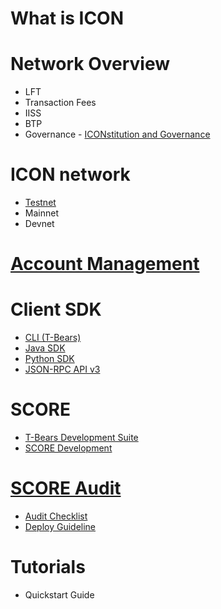 # What is ICON

# Network Overview
  - LFT
  - Transaction Fees
  - IISS
  - BTP
  - Governance - [ICONstitution and Governance](https://icon.foundation/resources/file/ICON_Yellowpaper_ICONstitution_and_Governance_EN_V1.0.pdf) 

# ICON network
  - [Testnet](https://icon-project.github.io/docs/icon_testnet.html)
  - Mainnet
  - Devnet

# [Account Management](https://icon-project.github.io/docs/wallet.html)

# Client SDK
  - [CLI (T-Bears)](https://icon-project.github.io/docs/tbears_cli.html)
  - [Java SDK](https://github.com/icon-project/icon-sdk-java/blob/master/quickstart/README.md)
  - [Python SDK](https://github.com/icon-project/icon-sdk-python/blob/master/README.md)
  - [JSON-RPC API v3](https://github.com/icon-project/icon-rpc-server/blob/master/docs/icon-json-rpc-v3.md)

# SCORE
  - [T-Bears Development Suite](https://github.com/icon-project/t-bears/blob/master/README.md)
  - [SCORE Development](https://github.com/icon-project/icon-service/blob/master/docs/dapp_guide.md)

# [SCORE Audit](https://icon-project.github.io/docs/score_audit.html)
  - [Audit Checklist](https://icon-project.github.io/docs/audit_checklist-ko.html)
  - [Deploy Guideline](https://icon-project.github.io/docs/score_deploy_guide.html)

# Tutorials
  - Quickstart Guide
